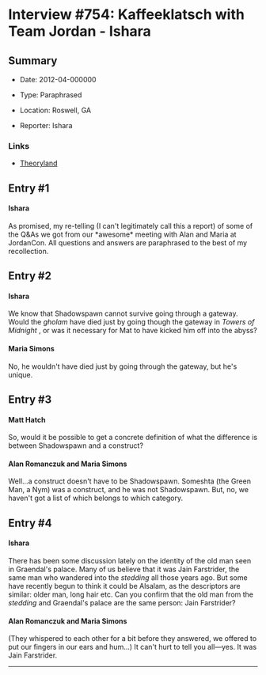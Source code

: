 # Interview #754: Kaffeeklatsch with Team Jordan - Ishara

## Summary

- Date: 2012-04-000000

- Type: Paraphrased

- Location: Roswell, GA

- Reporter: Ishara

### Links

- [Theoryland](http://www.theoryland.com/vbulletin/showthread.php?t=6867)


## Entry #1

#### Ishara

As promised, my re-telling (I can't legitimately call this a report) of some of the Q&As we got from our \*awesome\* meeting with Alan and Maria at JordanCon. All questions and answers are paraphrased to the best of my recollection.

## Entry #2

#### Ishara

We know that Shadowspawn cannot survive going through a gateway. Would the
*gholam*
have died just by going though the gateway in
*Towers of Midnight*
, or was it necessary for Mat to have kicked him off into the abyss?

#### Maria Simons

No, he wouldn't have died just by going through the gateway, but he's unique.

## Entry #3

#### Matt Hatch

So, would it be possible to get a concrete definition of what the difference is between Shadowspawn and a construct?

#### Alan Romanczuk and Maria Simons

Well...a construct doesn't have to be Shadowspawn. Someshta (the Green Man, a Nym) was a construct, and he was not Shadowspawn. But, no, we haven't got a list of which belongs to which category.

## Entry #4

#### Ishara

There has been some discussion lately on the identity of the old man seen in Graendal's palace. Many of us believe that it was Jain Farstrider, the same man who wandered into the
*stedding*
all those years ago. But some have recently begun to think it could be Alsalam, as the descriptors are similar: older man, long hair etc. Can you confirm that the old man from the
*stedding*
and Graendal's palace are the same person: Jain Farstrider?

#### Alan Romanczuk and Maria Simons

(They whispered to each other for a bit before they answered, we offered to put our fingers in our ears and hum...) It can't hurt to tell you all—yes. It was Jain Farstrider.


---

